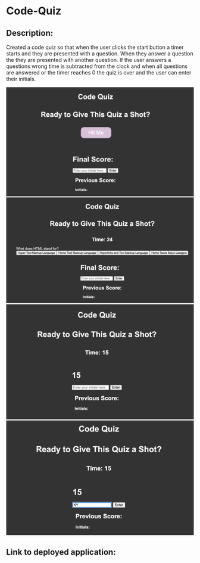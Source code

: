 # Code-Quiz

## Description: 

Created a code quiz so that when the user clicks the start button a timer starts and they are presented with a question. When they answer a question the they are presented with another question. 
If the user answers a questions wrong time is subtracted from the clock and when all questions are answered or the timer reaches 0 the quiz is over and the user can enter their initials. 

![Landing Page](assets/1.png) 
![Start Quiz](assets/2.png)
![End Quiz](assets/3.png)
![Enter Initials](assets/4.png)

## Link to deployed application:



